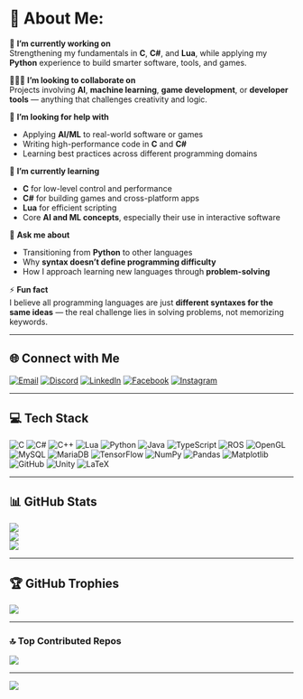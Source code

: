 # 💫 About Me:

🚧 **I’m currently working on**  
Strengthening my fundamentals in **C**, **C#**, and **Lua**, while applying my **Python** experience to build smarter software, tools, and games.

🧑‍🤝‍🧑 **I’m looking to collaborate on**  
Projects involving **AI**, **machine learning**, **game development**, or **developer tools** — anything that challenges creativity and logic.

🤝 **I’m looking for help with**  
- Applying **AI/ML** to real-world software or games  
- Writing high-performance code in **C** and **C#**  
- Learning best practices across different programming domains

🌱 **I’m currently learning**  
- **C** for low-level control and performance  
- **C#** for building games and cross-platform apps  
- **Lua** for efficient scripting  
- Core **AI and ML concepts**, especially their use in interactive software

💬 **Ask me about**  
- Transitioning from **Python** to other languages  
- Why **syntax doesn’t define programming difficulty**  
- How I approach learning new languages through **problem-solving**

⚡ **Fun fact**  
I believe all programming languages are just **different syntaxes for the same ideas** — the real challenge lies in solving problems, not memorizing keywords.

---

## 🌐 Connect with Me

[![Email](https://img.shields.io/badge/Gmail-D14836?style=for-the-badge&logo=gmail&logoColor=white)](mailto:rafy.prappo01@gmail.com)
[![Discord](https://img.shields.io/badge/Discord-RaDiO_AcTiVe%231896-5865F2?style=for-the-badge&logo=discord&logoColor=white)](https://discordapp.com/users/886126261040254012)
[![LinkedIn](https://img.shields.io/badge/LinkedIn-Arrafy_Prappo-0A66C2?style=for-the-badge&logo=linkedin&logoColor=white)](https://www.linkedin.com/in/arrafy-prappo-953b1a251/)
[![Facebook](https://img.shields.io/badge/Facebook-Rafy_Prappo-1877F2?style=for-the-badge&logo=facebook&logoColor=white)](https://www.facebook.com/rrafy.prappo/)
[![Instagram](https://img.shields.io/badge/Instagram-radio_active_98-E4405F?style=for-the-badge&logo=instagram&logoColor=white)](https://www.instagram.com/radio_active_98)

---

## 💻 Tech Stack

![C](https://img.shields.io/badge/C-%2300599C.svg?style=for-the-badge&logo=c&logoColor=white)
![C#](https://img.shields.io/badge/C%23-%23239120.svg?style=for-the-badge&logo=csharp&logoColor=white)
![C++](https://img.shields.io/badge/C++-%2300599C.svg?style=for-the-badge&logo=c%2B%2B&logoColor=white)
![Lua](https://img.shields.io/badge/Lua-%232C2D72.svg?style=for-the-badge&logo=lua&logoColor=white)
![Python](https://img.shields.io/badge/Python-3670A0?style=for-the-badge&logo=python&logoColor=ffdd54)
![Java](https://img.shields.io/badge/Java-%23ED8B00.svg?style=for-the-badge&logo=openjdk&logoColor=white)
![TypeScript](https://img.shields.io/badge/TypeScript-%23007ACC.svg?style=for-the-badge&logo=typescript&logoColor=white)
![ROS](https://img.shields.io/badge/ROS-%230A0FF9.svg?style=for-the-badge&logo=ros&logoColor=white)
![OpenGL](https://img.shields.io/badge/OpenGL-%23FFFFFF.svg?style=for-the-badge&logo=opengl)
![MySQL](https://img.shields.io/badge/MySQL-4479A1.svg?style=for-the-badge&logo=mysql&logoColor=white)
![MariaDB](https://img.shields.io/badge/MariaDB-003545?style=for-the-badge&logo=mariadb&logoColor=white)
![TensorFlow](https://img.shields.io/badge/TensorFlow-%23FF6F00.svg?style=for-the-badge&logo=TensorFlow&logoColor=white)
![NumPy](https://img.shields.io/badge/NumPy-%23013243.svg?style=for-the-badge&logo=numpy&logoColor=white)
![Pandas](https://img.shields.io/badge/Pandas-%23150458.svg?style=for-the-badge&logo=pandas&logoColor=white)
![Matplotlib](https://img.shields.io/badge/Matplotlib-%23ffffff.svg?style=for-the-badge&logo=Matplotlib&logoColor=black)
![GitHub](https://img.shields.io/badge/GitHub-%23121011.svg?style=for-the-badge&logo=github&logoColor=white)
![Unity](https://img.shields.io/badge/Unity-%23000000.svg?style=for-the-badge&logo=unity&logoColor=white)
![LaTeX](https://img.shields.io/badge/LaTeX-%23008080.svg?style=for-the-badge&logo=latex&logoColor=white)

---

## 📊 GitHub Stats

![](https://github-readme-stats.vercel.app/api?username=RafyPrappo&theme=transparent&hide_border=true&include_all_commits=true&count_private=true)  
![](https://nirzak-streak-stats.vercel.app/?user=RafyPrappo&theme=transparent&hide_border=true)  
![](https://github-readme-stats.vercel.app/api/top-langs/?username=RafyPrappo&theme=transparent&hide_border=true&include_all_commits=true&count_private=true&layout=compact)

---

## 🏆 GitHub Trophies

![](https://github-profile-trophy.vercel.app/?username=RafyPrappo&theme=dark&no-frame=true&no-bg=true&margin-w=4)

---

### 🔝 Top Contributed Repos

![](https://github-contributor-stats.vercel.app/api?username=RafyPrappo&limit=5&theme=dark&combine_all_yearly_contributions=true)

---

[![](https://visitcount.itsvg.in/api?id=RafyPrappo&icon=2&color=1)](https://visitcount.itsvg.in)

<!-- Proudly created with GPRM ( https://gprm.itsvg.in ) -->
